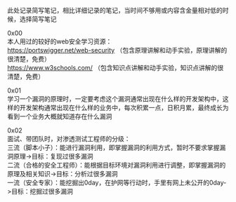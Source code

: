 此处记录简写笔记，相比详细记录的笔记，当时间不够用或内容含金量相对低的时候，选择简写笔记

0x00  
本人用过的较好的web安全学习资源：  
https://portswigger.net/web-security （包含原理讲解和动手实验，原理讲解的很清楚，免费）  
https://www.w3schools.com/ （包含知识点讲解和动手实验，知识点讲解的很清楚，免费）

0x01  
学习一个漏洞的原理时，一定要考虑这个漏洞通常出现在什么样的开发架构中，这样的开发架构通常出现在什么样的业务中，每次积累一点，日积月累，最终成长为看到一个业务大概就知道存在什么漏洞

0x02  
面试、带团队时，对渗透测试工程师的分级：  
三流（脚本小子）：能进行漏洞利用，即掌握漏洞的利用方式，暂时不要求掌握漏洞原理->目标：复现过很多漏洞  
二流（合格的安全工程师）：能根据目标环境对漏洞利用进行调整，即掌握漏洞的原理及相关知识->目标：分析过很多漏洞  
一流（安全专家）：能挖掘出0day，在护网等行动时，手里有网上未公开的0day->目标：挖掘过很多漏洞
